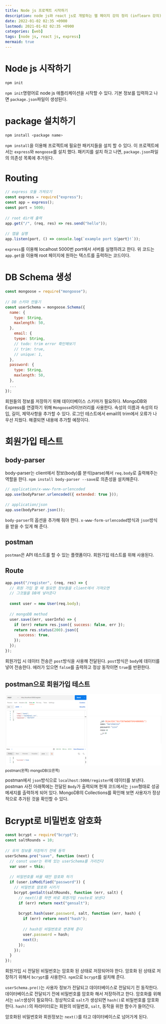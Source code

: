 ```yaml
---
title: Node js 프로젝트 시작하기
description: node js와 react js로 개발하는 웹 페이지 강의 정리 (inflearn 강의)
date: 2022-01-02 02:35 +0900
lastmod: 2021-01-02 02:35 +0900
categories: [web]
tags: [node js, react js, express]
mermaid: true
---
```


# Node js 시작하기

```bash
npm init
```

`npm init`명령어로 node js 애플리케이션을 시작할 수 있다. 기본 정보를 입력하고 나면 `package.json`파일이 생성된다.

# package 설치하기

```bash
npm install <package name>
```

`npm install`을 이용해 프로젝트에 필요한 패키지들을 설치 할 수 있다. 이 프로젝트에서는 `express`와 `mongoose`를 설치 했다. 패키지를 설치 하고 나면, `package.json`파일의 의존성 목록에 추가된다.

# Routing

```jsx
// express 모듈 가져오기
const express = require("express");
const app = express();
const port = 5000;

// root dir에 출력
app.get("/", (req, res) => res.send("hello"));

// 앱을 실행
app.listen(port, () => console.log(`example port ${port}!`));
```

`express`를 이용해 localhost 5000번 port에서 서버를 실행하려고 한다. 위 코드는 `app.get`을 이용해 root 페이지에 원하는 텍스트를 출력하는 코드이다.

# DB Schema 생성

```jsx
const mongoose = require("mongoose");

// DB 스키마 만들기
const userSchema = mongoose.Schema({
  name: {
    type: String,
    maxlength: 50,
  },
	email: {
    tyepe: String,
    // todo: trim error 확인해보기
    // trim: true,
    // unique: 1,
  },
  password: {
    type: String,
    maxlength: 50,
  },
  ...
});
```

회원들의 정보를 저장하기 위해 데이터베이스 스키마가 필요하다. MongoDB와 Express를 연결하기 위해 `Mongoose`라이브러리를 사용한다. 속성의 이름과 속성의 타입, 길이, 제약사항을 추가할 수 있다. 로그인 테스트에서 email의 trim에서 오류가 나 우선 지웠다. 해결되면 내용에 추가할 예정이다.

# 회원가입 테스트

## body-parser

body-parser는 client에서 정보(body)를 분석(parse)해서 `req.body`로 출력해주는 역할을 한다. `npm install body-parser --save`로 의존성을 설치해준다.

```jsx
// application/x-www-form-urlencoded
app.use(bodyParser.urlencoded({ extended: true }));

// application/json
app.use(bodyParser.json());
```

`body-parser`의 옵션을 추가해 줘야 한다. `x-www-form-urlencoded`방식과 `json`방식을 받을 수 있게 해 준다.

## postman

`postman`은 API 테스트를 할 수 있는 플랫폼이다. 회원가입 테스트를 위해 사용된다.

## Route

```jsx
app.post("/register", (req, res) => {
  // 회원 가입 할 때 필요한 정보들을 client에서 가져오면
  // 그것들을 DB에 넣어준다

  const user = new User(req.body);

  // mongoDB method
  user.save((err, userInfo) => {
    if (err) return res.json({ success: false, err });
    return res.status(200).json({
      success: true,
    });
  });
});
```

회원가입 시 데이터 전송은 `post`방식을 사용해 전달된다. `post`방식은 `body`에 데이터를 넣어 전송한다. 에러가 있으면 `false`를 출력하고 정상 동작이면 `true`를 반환한다.

## postman으로 회원가입 테스트

![Untitled](/images/img/posts/nodeReact/post1/Untitled.png)
<sub>postman(왼쪽) mongoDB(오른쪽)</sub>

postman에서 `json`방식으로 `localhost:5000/register`에 데이터를 보낸다. postman 사진 아래쪽에는 전달된 `Body`가 출력되며 현재 코드에서는 `json`형태로 성공 메세지를 출력하게 되어 있다. MongoDB의 Collections를 확인해 보면 사용자가 정상적으로 추가된 것을 확인할 수 있다.

# Bcrypt로 비밀번호 암호화

```jsx
const bcrypt = require("bcrypt");
const saltRounds = 10;

// 유저 정보를 저장하기 전에 동작
userSchema.pre("save", function (next) {
  // const user는 위에 있는 userSchema를 가리킨다
  var user = this;

  // 비밀번호를 바꿀 때만 암호화 하기
  if (user.isModified("password")) {
    // 비밀번호 암호화 시키기
    bcrypt.genSalt(saltRounds, function (err, salt) {
      // next()를 하면 바로 회원가입 route로 보낸다
      if (err) return next("gensalt");

      bcrypt.hash(user.password, salt, function (err, hash) {
        if (err) return next("hash");

        // hash된 비밀번호로 변경해 준다
        user.password = hash;
        next();
      });
    });
  }
});
```

회원가입 시 전달된 비밀번호는 암호화 된 상태로 저장되어야 한다. 암호화 된 상태로 저장하기 위해서 `bcrypt`를 사용한다. `npm`으로 `bcrypt`를 설치해 준다.

`userSchema.pre()`는 사용자 정보가 전달되고 데이터베이스로 전달되기 전 동작한다. 데이터베이스로 전달되기 전에 비밀번호를 암호화 해서 저장하려고 한다. 암호화를 위해서는 `salt`생성이 필요하다. 정상적으로 `salt`가 생성되면 `hash()`로 비밀번호를 암호화 한다. `hash()`의 파라미터로는 회원의 비밀번호, `salt`, 동작을 위한 함수가 들어간다.

암호화된 비밀번호와 회원정보는 `next()`를 타고 데이터베이스로 넘어가게 된다.
